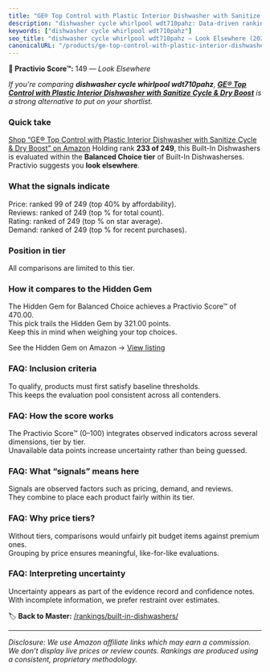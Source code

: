 ```yaml
---
title: "GE® Top Control with Plastic Interior Dishwasher with Sanitize Cycle & Dry Boost"
description: "dishwasher cycle whirlpool wdt710pahz: Data-driven ranking using the Practivio Score™. Positioned by quality, value, demand, findability, momentum."
keywords: ["dishwasher cycle whirlpool wdt710pahz"]
seo_title: "dishwasher cycle whirlpool wdt710pahz — Look Elsewhere (2025)"
canonicalURL: "/products/ge-top-control-with-plastic-interior-dishwasher-with-sanitize-cycle-dry-boost-B0BMWB7H79/"
---
```


**🚫 Practivio Score™:** 149 — _Look Elsewhere_


*If you're comparing **dishwasher cycle whirlpool wdt710pahz**, **[GE® Top Control with Plastic Interior Dishwasher with Sanitize Cycle & Dry Boost](https://www.amazon.com/dp/B0BMWB7H79?tag=practivio-20)** is a strong alternative to put on your shortlist.*
### Quick take
[Shop “GE® Top Control with Plastic Interior Dishwasher with Sanitize Cycle & Dry Boost” on Amazon](https://www.amazon.com/dp/B0BMWB7H79?tag=practivio-20)
Holding rank **233 of 249**, this Built-In Dishwashers is evaluated within the **Balanced Choice tier** of Built-In Dishwasherses.  
Practivio suggests you **look elsewhere**.

### What the signals indicate
Price: ranked 99 of 249 (top 40% by affordability).  
Reviews: ranked  of 249 (top % for total count).  
Rating: ranked  of 249 (top % on star average).  
Demand: ranked  of 249 (top % for recent purchases).

### Position in tier
All comparisons are limited to this tier.

### How it compares to the Hidden Gem
The Hidden Gem for Balanced Choice achieves a Practivio Score™ of 470.00.  
This pick trails the Hidden Gem by 321.00 points.  
Keep this in mind when weighing your top choices.  

See the Hidden Gem on Amazon → [View listing](https://www.amazon.com/dp/B01MQGDIAR?tag=practivio-20)

### FAQ: Inclusion criteria
To qualify, products must first satisfy baseline thresholds.  
This keeps the evaluation pool consistent across all contenders.

### FAQ: How the score works
The Practivio Score™ (0–100) integrates observed indicators across several dimensions, tier by tier.  
Unavailable data points increase uncertainty rather than being guessed.

### FAQ: What “signals” means here
Signals are observed factors such as pricing, demand, and reviews.  
They combine to place each product fairly within its tier.

### FAQ: Why price tiers?
Without tiers, comparisons would unfairly pit budget items against premium ones.  
Grouping by price ensures meaningful, like-for-like evaluations.

### FAQ: Interpreting uncertainty
Uncertainty appears as part of the evidence record and confidence notes.  
With incomplete information, we prefer restraint over estimates.


🏷️ **Back to Master:** [/rankings/built-in-dishwashers/](/rankings/built-in-dishwashers/)

---
_Disclosure: We use Amazon affiliate links which may earn a commission. We don’t display live prices or review counts. Rankings are produced using a consistent, proprietary methodology._
